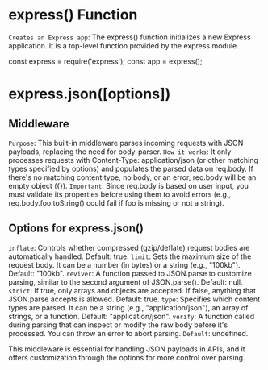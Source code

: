 # express() Function
`Creates an Express app`: The express() function initializes a new Express application. It is a top-level function provided by the express module.

const express = require('express');
const app = express();

# express.json([options]) 
## Middleware
`Purpose`: This built-in middleware parses incoming requests with JSON payloads, replacing the need for body-parser.
`How it works`: 
    It only processes requests with Content-Type: application/json (or other matching types specified by options) and populates the parsed data on req.body.
    If there's no matching content type, no body, or an error, req.body will be an empty object ({}).
`Important`: Since req.body is based on user input, you must validate its properties before using them to avoid errors (e.g., req.body.foo.toString() could fail if foo is missing or not a string).

## Options for express.json()
`inflate`: Controls whether compressed (gzip/deflate) request bodies are automatically handled. Default: true.
`limit`: Sets the maximum size of the request body. It can be a number (in bytes) or a string (e.g., "100kb"). Default: "100kb".
`reviver`: A function passed to JSON.parse to customize parsing, similar to the second argument of JSON.parse(). Default: null.
`strict`: If true, only arrays and objects are accepted. If false, anything that JSON.parse accepts is allowed. Default: true.
`type`: Specifies which content types are parsed. It can be a string (e.g., "application/json"), an array of strings, or a function. Default: "application/json".
`verify`: A function called during parsing that can inspect or modify the raw body before it's processed. You can throw an error to abort parsing. `Default`: undefined.

This middleware is essential for handling JSON payloads in APIs, and it offers customization through the options for more control over parsing.